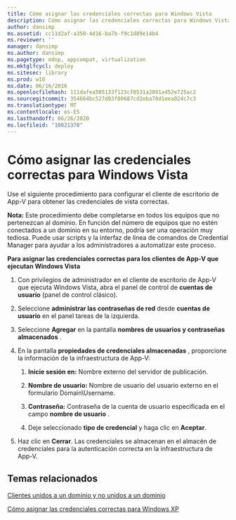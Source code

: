 ```yaml
---
title: Cómo asignar las credenciales correctas para Windows Vista
description: Cómo asignar las credenciales correctas para Windows Vista
author: dansimp
ms.assetid: cc11d2af-a350-4d16-ba7b-f9c1d89e14b4
ms.reviewer: ''
manager: dansimp
ms.author: dansimp
ms.pagetype: mdop, appcompat, virtualization
ms.mktglfcycl: deploy
ms.sitesec: library
ms.prod: w10
ms.date: 06/16/2016
ms.openlocfilehash: 111dafea505133f123cf8531a2891a452e725ac2
ms.sourcegitcommit: 354664bc527d93f80687cd2eba70d1eea024c7c3
ms.translationtype: MT
ms.contentlocale: es-ES
ms.lasthandoff: 06/26/2020
ms.locfileid: "10821370"
---
```

# Cómo asignar las credenciales correctas para Windows Vista


Use el siguiente procedimiento para configurar el cliente de escritorio de App-V para obtener las credenciales de vista correctas.

**Nota:**  Este procedimiento debe completarse en todos los equipos que no pertenezcan al dominio. En función del número de equipos que no estén conectados a un dominio en su entorno, podría ser una operación muy tediosa. Puede usar scripts y la interfaz de línea de comandos de Credential Manager para ayudar a los administradores a automatizar este proceso.

 

**Para asignar las credenciales correctas para los clientes de App-V que ejecutan Windows Vista**

1.  Con privilegios de administrador en el cliente de escritorio de App-V que ejecuta Windows Vista, abra el panel de control de **cuentas de usuario** (panel de control clásico).

2.  Seleccione **administrar las contraseñas de red** desde **cuentas de usuario** en el panel tareas de la izquierda.

3.  Seleccione **Agregar** en la pantalla **nombres de usuarios y contraseñas almacenados** .

4.  En la pantalla **propiedades de credenciales almacenadas** , proporcione la información de la infraestructura de App-V:

    1.  **Inicie sesión en:** Nombre externo del servidor de publicación.

    2.  **Nombre de usuario:** Nombre de usuario del usuario externo en el formulario Domain\\Username.

    3.  **Contraseña:** Contraseña de la cuenta de usuario especificada en el campo **nombre de usuario** .

    4.  Deje seleccionado **tipo de credencial** y haga clic en **Aceptar**.

5.  Haz clic en **Cerrar**. Las credenciales se almacenan en el almacén de credenciales para la autenticación correcta en la infraestructura de App-V.

## Temas relacionados


[Clientes unidos a un dominio y no unidos a un dominio](domain-joined-and-non-domain-joined-clients.md)

[Cómo asignar las credenciales correctas para Windows XP](how-to-assign--the-proper-credentials-for-windows-xp.md)

 

 






